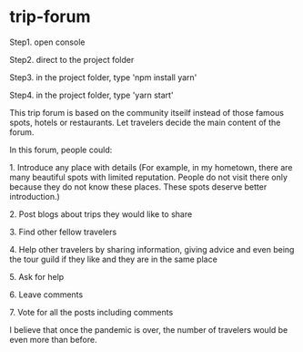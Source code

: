 # trip-forum
<p>Step1. open console</p>
<p>Step2. direct to the project folder</p>
<p>Step3. in the project folder, type 'npm install yarn'</p>
<p>Step4. in the project folder, type 'yarn start'</p>
<p>This trip forum is based on the community itseilf instead of those famous spots, hotels or restaurants. Let travelers decide the main content of the forum.</p>
<p>In this forum, people could:</p>
<p>1. Introduce any place with details (For example, in my hometown, there are many beautiful spots with limited reputation. People do not visit there only because they do not know these places. These spots deserve better introduction.)</p>
<p>2. Post blogs about trips they would like to share</p>
<p>3. Find other fellow travelers</p>
<p>4. Help other travelers by sharing information, giving advice and even  being the tour guild if they like and they are in the same place</p>
<p>5. Ask for help</p>
<p>6. Leave comments</p>
<p>7. Vote for all the posts including comments</p>
<p>I believe that once the pandemic is over, the number of travelers would be even more than before.</p>
